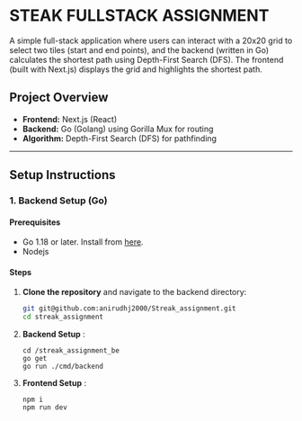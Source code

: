 # STEAK FULLSTACK ASSIGNMENT

A simple full-stack application where users can interact with a 20x20 grid to select two tiles (start and end points), and the backend (written in Go) calculates the shortest path using Depth-First Search (DFS). The frontend (built with Next.js) displays the grid and highlights the shortest path.

## Project Overview

- **Frontend:** Next.js (React)
- **Backend:** Go (Golang) using Gorilla Mux for routing
- **Algorithm:** Depth-First Search (DFS) for pathfinding

---

## Setup Instructions

### 1. Backend Setup (Go)

#### Prerequisites

- Go 1.18 or later. Install from [here](https://golang.org/dl/).
- Nodejs

#### Steps

1. **Clone the repository** and navigate to the backend directory:

   ```bash
   git git@github.com:anirudhj2000/Streak_assignment.git
   cd streak_assignment

   ```

2. **Backend Setup** :

   ```
   cd /streak_assignment_be
   go get
   go run ./cmd/backend
   ```

3. **Frontend Setup** :
   ```
   npm i
   npm run dev
   ```
